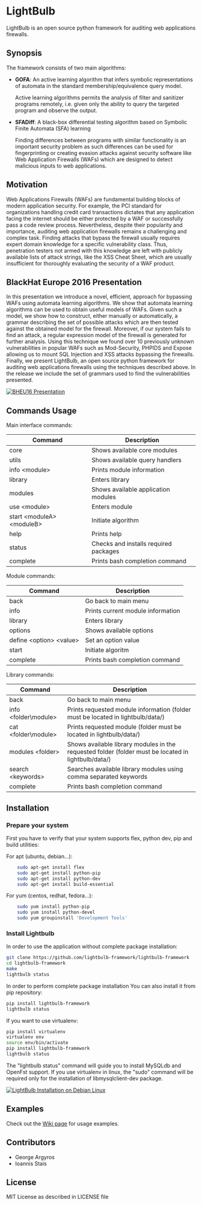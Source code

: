# LightBulb
LightBulb is an open source python framework for auditing web applications firewalls.

## Synopsis

The framework consists of two main algorithms:

* **GOFA**: An active learning algorithm that infers symbolic representations of automata in the standard membership/equivalence query model.
 
    Active learning algorithms permits the analysis of filter and sanitizer programs remotely, i.e. given only the ability to query the targeted program and observe the output.

* **SFADiff**: A black-box differential testing algorithm based on Symbolic Finite Automata (SFA) learning

    Finding differences between programs with similar functionality is an important security problem as such differences can be used for fingerprinting or creating evasion attacks against security software like Web Application Firewalls (WAFs) which are designed to detect malicious inputs to web applications.

## Motivation

Web Applications Firewalls (WAFs) are fundamental building blocks of modern application security. For example, the PCI standard for organizations handling credit card transactions dictates that any application facing the internet should be either protected by a WAF or successfully pass a code review process. Nevertheless, despite their popularity and importance, auditing web application firewalls remains a challenging and complex task. Finding attacks that bypass the firewall usually requires expert domain knowledge for a specific vulnerability class. Thus, penetration testers not armed with this knowledge are left with publicly available lists of attack strings, like the XSS Cheat Sheet, which are usually insufficient for thoroughly evaluating the security of a WAF product.

## BlackHat Europe 2016 Presentation

In this presentation we introduce a novel, efficient, approach for bypassing WAFs using automata learning algorithms. We show that automata learning algorithms can be used to obtain useful models of WAFs. Given such a model, we show how to construct, either manually or automatically, a grammar describing the set of possible attacks which are then tested against the obtained model for the firewall. Moreover, if our system fails to find an attack, a regular expression model of the firewall is generated for further analysis. Using this technique we found over 10 previously unknown vulnerabilities in popular WAFs such as Mod-Security, PHPIDS and Expose allowing us to mount SQL Injection and XSS attacks bypassing the firewalls. Finally, we present LightBulb, an open source python framework for auditing web applications firewalls using the techniques described above. In the release we include the set of grammars used to find the vulnerabilities presented.

[![BHEU16 Presentation](http://image.slidesharecdn.com/anotherbrick-161109104820/85/another-brick-off-the-wall-deconstructing-web-application-firewalls-using-automata-learning-1-320.jpg)](http://www.slideshare.net/einstais/another-brick-off-the-wall-deconstructing-web-application-firewalls-using-automata-learning)

## Commands Usage

Main interface commands:
 
 Command       | Description                           
 ------------- | ------------------------------------- 
 core          | Shows available core modules 
 utils         | Shows available query handlers 
 info  \<module\>  | Prints module information             
 library       | Enters library                       
 modules       | Shows available application modules  
 use \<module\>    | Enters module  
 start \<moduleA\> \<moduleB\>    | Initiate algorithm
 help          | Prints help                  
 status        | Checks and installs required packages                  
 complete      | Prints bash completion command        

Module commands:
 
 Command       | Description                           
 ------------- | ------------------------------------- 
 back          | Go back to main menu         
 info          | Prints  current module information             
 library       | Enters library                       
 options       | Shows available options
 define \<option\>  \<value\>   | Set an option value
 start         | Initiate algoritm   
 complete      | Prints bash completion command    

Library commands:

 Command       | Description                           
 ------------- | ------------------------------------- 
 back          | Go back to main menu     
 info \<folder\\module\>  | Prints requested module information (folder must be located in lightbulb/data/)
 cat \<folder\\module\>  | Prints requested module  (folder must be located in lightbulb/data/)
 modules  \<folder\>     | Shows available library modules in the requested folder (folder must be located in lightbulb/data/)
 search  \<keywords\>    | Searches available library modules using comma separated keywords
 complete      | Prints bash completion command    

## Installation

### Prepare your system

First you have to verify that your system supports flex, python dev, pip and build utilities:

For apt (ubuntu, debian...):
```bash	
    sudo apt-get install flex
	sudo apt-get install python-pip
	sudo apt-get install python-dev
	sudo apt-get install build-essential
```

For yum (centos, redhat, fedora...):
```bash
	sudo yum install python-pip
	sudo yum install python-devel
	sudo yum groupinstall 'Development Tools'
```

### Install Lightbulb

In order to use the application without complete package installation:

```bash
git clone https://github.com/lightbulb-framework/lightbulb-framework
cd lightbulb-framework
make
lightbulb status
```

In order to perform complete package installation You can also install it from pip repository:

```bash
pip install lightbulb-framework
lightbulb status
```

If you want to use virtualenv:

```bash
pip install virtualenv
virtualenv env
source env/bin/activate
pip install lightbulb-framework
lightbulb status
```

The "lightbulb status" command will guide you to install MySQLdb and OpenFst support. If you use virtualenv in linux, the "sudo" command will be required only for the installation of libmysqlclient-dev package.

[![LightBulb Installation on Debian Linux](https://j.gifs.com/O75xWL.gif)](https://www.youtube.com/watch?v=jjw32Jc744g)

## Examples

Check out the [Wiki page](https://github.com/lightbulb-framework/lightbulb-framework/wiki) for usage examples.

## Contributors

* George Argyros
* Ioannis Stais

## License

MIT License as described in LICENSE file